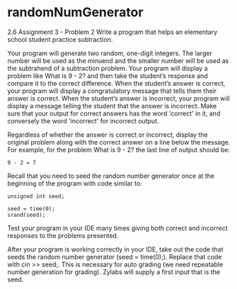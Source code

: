 # randomNumGenerator
2.6 Assignment 3 - Problem 2
Write a program that helps an elementary school student practice subtraction.

Your program will generate two random, one-digit integers. The larger number will be used as the minuend and the smaller number will be used as the subtrahend of a subtraction problem. Your program will display a problem like What is 9 - 2? and then take the student’s response and compare it to the correct difference. When the student’s answer is correct, your program will display a congratulatory message that tells them their answer is correct. When the student’s answer is incorrect, your program will display a message telling the student that the answer is incorrect. Make sure that your output for correct answers has the word 'correct' in it, and conversely the word 'incorrect' for incorrect output.

Regardless of whether the answer is correct or incorrect, display the original problem along with the correct answer on a line below the message. For example, for the problem What is 9 - 2? the last line of output should be:
```
9 - 2 = 7
```

Recall that you need to seed the random number generator once at the beginning of the program with code similar to:

```
unsigned int seed;

seed = time(0);
srand(seed);
```
Test your program in your IDE many times giving both correct and incorrect responses to the problems presented.

After your program is working correctly in your IDE, take out the code that seeds the random number generator (seed = time(0);). Replace that code with cin >> seed;. This is necessary for auto grading (we need repeatable number generation for grading). Zylabs will supply a first input that is the seed.
